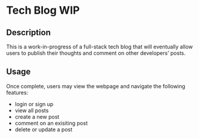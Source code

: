 # Tech Blog WIP

## Description

This is a work-in-progress of a full-stack tech blog that will eventually allow users to publish their thoughts and comment on other developers’ posts. 


## Usage

Once complete, users may view the webpage and navigate the following features:

- login or sign up
- view all posts
- create a new post
- comment on an exisiting post
- delete or update a post

